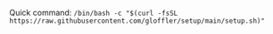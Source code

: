 Quick command:
`/bin/bash -c "$(curl -fsSL https://raw.githubusercontent.com/gloffler/setup/main/setup.sh)"`
